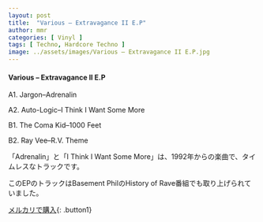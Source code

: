 ```yaml
---
layout: post
title:  "Various – Extravagance II E.P"
author: mmr
categories: [ Vinyl ]
tags: [ Techno, Hardcore Techno ]
image: ../assets/images/Various – Extravagance II E.P.jpg
---
```


#### Various – Extravagance II E.P

A1. Jargon–Adrenalin

A2. Auto-Logic–I Think I Want Some More

B1. The Coma Kid–1000 Feet

B2. Ray Vee–R.V. Theme

「Adrenalin」と「I Think I Want Some More」は、1992年からの楽曲で、タイムレスなトラックです。

このEPのトラックはBasement PhilのHistory of Rave番組でも取り上げられていました。

[メルカリで購入](https://jp.mercari.com/item/m30325030920){: .button1}

